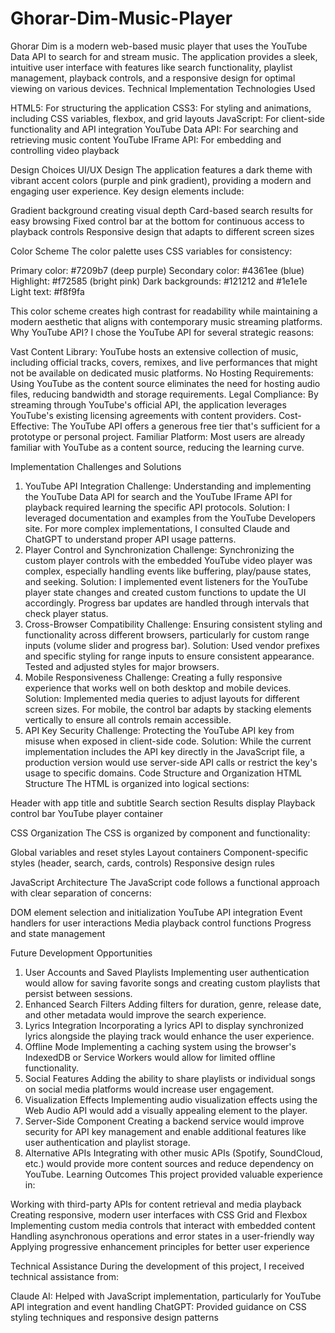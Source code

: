 # Ghorar-Dim-Music-Player


Ghorar Dim is a modern web-based music player that uses the YouTube Data API to search for and stream music. The application provides a sleek, intuitive user interface with features like search functionality, playlist management, playback controls, and a responsive design for optimal viewing on various devices.
Technical Implementation
Technologies Used

HTML5: For structuring the application
CSS3: For styling and animations, including CSS variables, flexbox, and grid layouts
JavaScript: For client-side functionality and API integration
YouTube Data API: For searching and retrieving music content
YouTube IFrame API: For embedding and controlling video playback

Design Choices
UI/UX Design
The application features a dark theme with vibrant accent colors (purple and pink gradient), providing a modern and engaging user experience. Key design elements include:

Gradient background creating visual depth
Card-based search results for easy browsing
Fixed control bar at the bottom for continuous access to playback controls
Responsive design that adapts to different screen sizes

Color Scheme
The color palette uses CSS variables for consistency:

Primary color: #7209b7 (deep purple)
Secondary color: #4361ee (blue)
Highlight: #f72585 (bright pink)
Dark backgrounds: #121212 and #1e1e1e
Light text: #f8f9fa

This color scheme creates high contrast for readability while maintaining a modern aesthetic that aligns with contemporary music streaming platforms.
Why YouTube API?
I chose the YouTube API for several strategic reasons:

Vast Content Library: YouTube hosts an extensive collection of music, including official tracks, covers, remixes, and live performances that might not be available on dedicated music platforms.
No Hosting Requirements: Using YouTube as the content source eliminates the need for hosting audio files, reducing bandwidth and storage requirements.
Legal Compliance: By streaming through YouTube's official API, the application leverages YouTube's existing licensing agreements with content providers.
Cost-Effective: The YouTube API offers a generous free tier that's sufficient for a prototype or personal project.
Familiar Platform: Most users are already familiar with YouTube as a content source, reducing the learning curve.

Implementation Challenges and Solutions
1. YouTube API Integration
Challenge: Understanding and implementing the YouTube Data API for search and the YouTube IFrame API for playback required learning the specific API protocols.
Solution: I leveraged documentation and examples from the YouTube Developers site. For more complex implementations, I consulted Claude and ChatGPT to understand proper API usage patterns.
2. Player Control and Synchronization
Challenge: Synchronizing the custom player controls with the embedded YouTube video player was complex, especially handling events like buffering, play/pause states, and seeking.
Solution: I implemented event listeners for the YouTube player state changes and created custom functions to update the UI accordingly. Progress bar updates are handled through intervals that check player status.
3. Cross-Browser Compatibility
Challenge: Ensuring consistent styling and functionality across different browsers, particularly for custom range inputs (volume slider and progress bar).
Solution: Used vendor prefixes and specific styling for range inputs to ensure consistent appearance. Tested and adjusted styles for major browsers.
4. Mobile Responsiveness
Challenge: Creating a fully responsive experience that works well on both desktop and mobile devices.
Solution: Implemented media queries to adjust layouts for different screen sizes. For mobile, the control bar adapts by stacking elements vertically to ensure all controls remain accessible.
5. API Key Security
Challenge: Protecting the YouTube API key from misuse when exposed in client-side code.
Solution: While the current implementation includes the API key directly in the JavaScript file, a production version would use server-side API calls or restrict the key's usage to specific domains.
Code Structure and Organization
HTML Structure
The HTML is organized into logical sections:

Header with app title and subtitle
Search section
Results display
Playback control bar
YouTube player container

CSS Organization
The CSS is organized by component and functionality:

Global variables and reset styles
Layout containers
Component-specific styles (header, search, cards, controls)
Responsive design rules

JavaScript Architecture
The JavaScript code follows a functional approach with clear separation of concerns:

DOM element selection and initialization
YouTube API integration
Event handlers for user interactions
Media playback control functions
Progress and state management

Future Development Opportunities
1. User Accounts and Saved Playlists
Implementing user authentication would allow for saving favorite songs and creating custom playlists that persist between sessions.
2. Enhanced Search Filters
Adding filters for duration, genre, release date, and other metadata would improve the search experience.
3. Lyrics Integration
Incorporating a lyrics API to display synchronized lyrics alongside the playing track would enhance the user experience.
4. Offline Mode
Implementing a caching system using the browser's IndexedDB or Service Workers would allow for limited offline functionality.
5. Social Features
Adding the ability to share playlists or individual songs on social media platforms would increase user engagement.
6. Visualization Effects
Implementing audio visualization effects using the Web Audio API would add a visually appealing element to the player.
7. Server-Side Component
Creating a backend service would improve security for API key management and enable additional features like user authentication and playlist storage.
8. Alternative APIs
Integrating with other music APIs (Spotify, SoundCloud, etc.) would provide more content sources and reduce dependency on YouTube.
Learning Outcomes
This project provided valuable experience in:

Working with third-party APIs for content retrieval and media playback
Creating responsive, modern user interfaces with CSS Grid and Flexbox
Implementing custom media controls that interact with embedded content
Handling asynchronous operations and error states in a user-friendly way
Applying progressive enhancement principles for better user experience

Technical Assistance
During the development of this project, I received technical assistance from:

Claude AI: Helped with JavaScript implementation, particularly for YouTube API integration and event handling
ChatGPT: Provided guidance on CSS styling techniques and responsive design patterns


